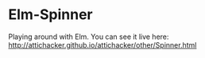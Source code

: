 Elm-Spinner
===========
Playing around with Elm. You can see it live here:
http://attichacker.github.io/attichacker/other/Spinner.html
